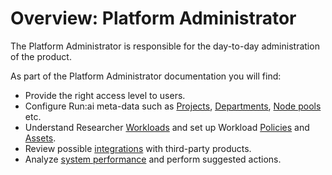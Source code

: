 # Overview: Platform Administrator

The Platform Administrator is responsible for the day-to-day administration of the product.

As part of the Platform Administrator documentation you will find:

* Provide the right access level to users.
* Configure Run:ai meta-data such as [Projects](org/projects.md), [Departments](org/departments.md), [Node pools](node-pools/) etc.
* Understand Researcher [Workloads](workload-overview/) and set up Workload [Policies](workload-overview/policies/overview.md) and [Assets](workload-overview/assets/overview.md).
* Review possible [integrations](integration-overview.md) with third-party products.
* Analyze [system performance](dashboard-analysis/) and perform suggested actions.
